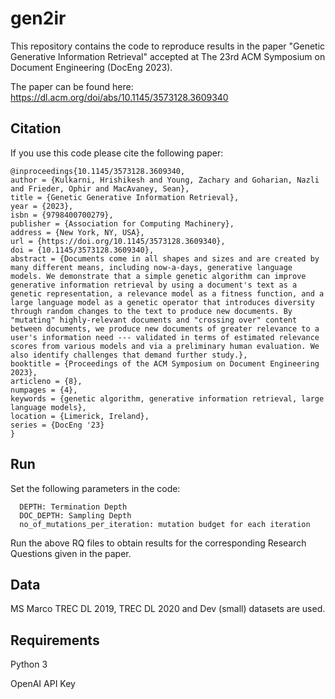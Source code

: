 # gen2ir

This repository contains the code to reproduce results in the paper "Genetic Generative Information Retrieval" accepted at The 23rd ACM Symposium on Document Engineering (DocEng 2023).

The paper can be found here: https://dl.acm.org/doi/abs/10.1145/3573128.3609340

## Citation

If you use this code please cite the following paper:

```
@inproceedings{10.1145/3573128.3609340,
author = {Kulkarni, Hrishikesh and Young, Zachary and Goharian, Nazli and Frieder, Ophir and MacAvaney, Sean},
title = {Genetic Generative Information Retrieval},
year = {2023},
isbn = {9798400700279},
publisher = {Association for Computing Machinery},
address = {New York, NY, USA},
url = {https://doi.org/10.1145/3573128.3609340},
doi = {10.1145/3573128.3609340},
abstract = {Documents come in all shapes and sizes and are created by many different means, including now-a-days, generative language models. We demonstrate that a simple genetic algorithm can improve generative information retrieval by using a document's text as a genetic representation, a relevance model as a fitness function, and a large language model as a genetic operator that introduces diversity through random changes to the text to produce new documents. By "mutating" highly-relevant documents and "crossing over" content between documents, we produce new documents of greater relevance to a user's information need --- validated in terms of estimated relevance scores from various models and via a preliminary human evaluation. We also identify challenges that demand further study.},
booktitle = {Proceedings of the ACM Symposium on Document Engineering 2023},
articleno = {8},
numpages = {4},
keywords = {genetic algorithm, generative information retrieval, large language models},
location = {Limerick, Ireland},
series = {DocEng '23}
}
```

## Run

Set the following parameters in the code:

```
  DEPTH: Termination Depth
  DOC_DEPTH: Sampling Depth
  no_of_mutations_per_iteration: mutation budget for each iteration
```

Run the above RQ files to obtain results for the corresponding Research Questions given in the paper.

## Data

MS Marco TREC DL 2019, TREC DL 2020 and Dev (small) datasets are used.

## Requirements

Python 3

OpenAI API Key
